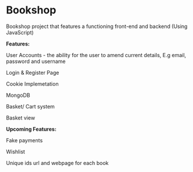 # Bookshop
Bookshop project that features a functioning front-end and backend (Using JavaScript)

**Features:**

User Accounts - the ability for the user to amend current details, E.g email, password and username

Login & Register Page

Cookie Implemetation

MongoDB

Basket/ Cart system

Basket view

**Upcoming Features:**


Fake payments

Wishlist

Unique ids url and webpage for each book 
